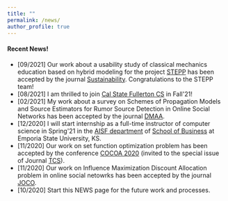 ```yaml
---
title: ""
permalink: /news/
author_profile: true
---
```

#### Recent News!
* [09/2021] Our work about a usability study of classical mechanics education based on hybrid modeling for the project [STEPP](https://stepp.utdallas.edu/) has been accepted by the journal [Sustainability](https://www.mdpi.com/journal/sustainability). Congratulations to the STEPP team!
* [08/2021] I am thrilled to join [Cal State Fullerton CS](http://www.fullerton.edu/ecs/cs/) in Fall'21!
* [02/2021] My work about a survey on Schemes of Propagation Models and Source Estimators for Rumor Source Detection in Online Social Networks has been accepted by the journal [DMAA](https://www.worldscientific.com/worldscinet/dmaa).
* [12/2020] I will start internship as a full-time instructor of computer science in Spring'21 in the [AISF department](https://www.emporia.edu/school-business/about-us/school-business-directory-overview/accounting-information-systems-and-finance-directory/) of [School of Business](https://www.emporia.edu/school-business/about-us/) at Emporia State University, KS.  
* [11/2020] Our work on set function optimization problem has been accepted by the conference [COCOA 2020](https://theory.utdallas.edu/COCOA2020/) (invited to the special issue of Journal [TCS](https://www.journals.elsevier.com/theoretical-computer-science)).
* [11/2020] Our work on Influence Maximization Discount Allocation problem in online social netowrks has been accepted by the journal [JOCO](https://www.springer.com/journal/10878).
* [10/2020] Start this NEWS page for the future work and processes. 

